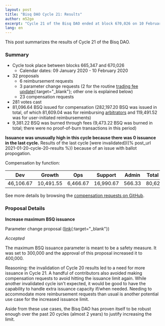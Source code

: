 ```yaml
---
layout: post
title: "Bisq DAO Cycle 21: Results"
author: m52go
excerpt: "Cycle 21 of the Bisq DAO ended at block 670,026 on 10 February 2021. This post covers its results. <br><br>"
lang: en
---
```


This post summarizes the results of Cycle 21 of the Bisq DAO.

### Summary

* Cycle took place between blocks 665,347 and 670,026
  * Calendar dates: 09 January 2020 - 10 February 2020
* 32 proposals
  * 6 reimbursement requests
  * 3 parameter change requests (2 for the routine [trading fee update](https://bisq.wiki/Update_BSQ_trading_fees){:target="_blank"}; other one is explained below)
  * 23 compensation requests
* 281 votes cast
* 81,096.64 BSQ issued for compensation (282,197.20 BSQ was issued in total, of which 81,609.04 was for reimbursing [arbitrators](https://bisq.wiki/Arbitrator) and 119,491.52 was for user-initiated reimbursements)
* 9,381.22 BSQ was burned through fees (9,473.22 BSQ was burned in total; there were no proof-of-burn transactions in this period)

**Issuance was unusually high in this cycle because there was 0 issuance in the last cycle.** Results of the last cycle [were invalidated]({% post_url 2021-01-20-cycle-20-results %}) because of an issue with ballot propogation.

Compensation by function:

**Dev**|**Growth**|**Ops**|**Support**|**Admin**|**Total BSQ**
-----|-----|-----|-----|-----|-----
46,106.67|10,491.55|6,466.67|16,990.67|566.33|80,622.67

See more details by browsing the [compensation requests on GitHub](https://github.com/bisq-network/compensation/milestone/12?closed=1).

### Proposal Details

**Increase maximum BSQ issuance**

Parameter change proposal ([link](https://bisq.network/dao-proposals/302){:target="_blank"})

_Accepted_

The maximum BSQ issuance parameter is meant to be a safety measure. It was set to 300,000 and the approval of this proposal increased it to 400,000.

Reasoning: the invalidation of Cycle 20 results led to a need for more issuance in Cycle 21. A handful of contributors also avoided making compensation requests to avoid hitting the issuance limit again. While another invalidated cycle isn't expected, it would be good to have the capability to handle extra issuance capacity if/when needed. Needing to accommodate more reimbursement requests than usual is another potential use case for the increased issuance limit.

Aside from these use cases, the Bisq DAO has proven itself to be robust enough over the past 20 cycles (almost 2 years) to justify increasing the limit.
